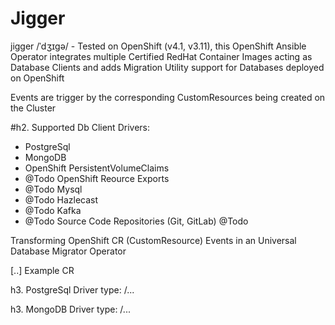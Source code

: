 # Jigger
jigger /ˈdʒɪɡə/ - Tested on OpenShift (v4.1, v3.11), this OpenShift Ansible Operator integrates multiple Certified RedHat Container Images acting as Database Clients and adds Migration Utility support for Databases deployed on OpenShift

Events are trigger by the corresponding CustomResources being created on the Cluster

#h2. Supported Db Client Drivers:
  - PostgreSql
  - MongoDB
  - OpenShift PersistentVolumeClaims
  - @Todo OpenShift Reource Exports 
  - @Todo  Mysql
  - @Todo  Hazlecast
  - @Todo  Kafka
  - @Todo  Source Code Repositories (Git, GitLab)
  @Todo 

Transforming OpenShift CR (CustomResource) Events  in an Universal Database Migrator Operator 

[..]  Example CR

h3. PostgreSql Driver type:
/...



h3. MongoDB  Driver type:
/...

